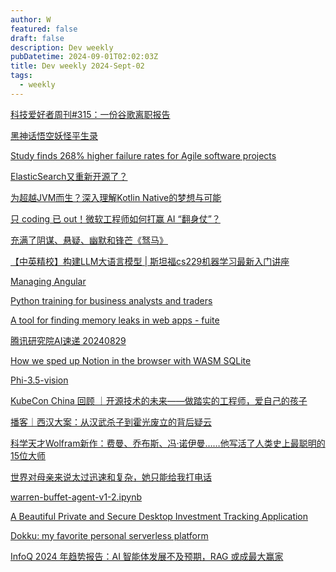 ```yaml
---
author: W
featured: false
draft: false
description: Dev weekly
pubDatetime: 2024-09-01T02:02:03Z
title: Dev weekly 2024-Sept-02
tags:
  - weekly
---
```


[科技爱好者周刊#315：一份谷歌离职报告](https://mp.weixin.qq.com/s?__biz=MzI4NjAxNjY4Nw%3D%3D&abtest_cookie=AAACAA%3D%3D&ascene=56&chksm=f2c473a4fde9ed66fb3420715e77631797ef01ec5b1c5f1bd7085151c3f916836b898a9c0df2&clicktime=1724981417&countrycode=CN&devicetype=android-34&enterid=1724981417&exportkey=n_ChQIAhIQpPeE1hzjd34XtVFWim6LdhLjAQIE97dBBAEAAAAAAFlwNlkmWr4AAAAOpnltbLcz9gKNyK89dVj0zWo3G4x4mLWqFfXSafv9xfhhOt1Qa5KictSW9Eochr5mKfBo80Thv9zgqVp3h1qgzEwBxxpt18TLAQn2nRltATBztarFgLIyJUlawohHuuTWs7KjiODt%2Fy34rVLnsIrsBYfJ0%2FYBKSxcxuz26vTrByMUwWwztN0TAofHkgbR3GHSk2zOdyvKiswKECfA7DWp6fRImO80bWeKdomUSnQ3qQTG%2FTYo9cgwFGuvvpigliMyYR1TWi%2BbjQ9SB%2FTl&fasttmpl_flag=0&fasttmpl_fullversion=7360217-zh_CN-zip&fasttmpl_type=0&finder_biz_enter_id=4&flutter_pos=0&idx=1&lang=zh_CN&mid=2650237932&nettype=3gnet&pass_ticket=IUp2HfD3rjyVZ7vQe0gHx%2FjZI6kBFwzGadlefG8Z8bTEi%2FSlWKyA%2Bd81%2FW3mepwX&ranksessionid=1724980951&realreporttime=1724981417811&scene=90&session_us=gh_2f5c59ad6e1e&sessionid=1724981416&sn=c7de23325ceaa8fbe6005548f3acf030&subscene=93&utm_source=pocket_shared&version=28003259&wx_header=3&xtrack=1)

[黑神话悟空妖怪平生录](https://github.com/meethigher/black-wukong-youji/tree/master?utm_source=pocket_shared)

[Study finds 268% higher failure rates for Agile software projects](https://www.theregister.com/2024/06/05/agile_failure_rates?utm_source=pocket_shared)

[ElasticSearch又重新开源了？](https://mp.weixin.qq.com/s?__biz=MzU5ODAyNTM5Ng%3D%3D&abtest_cookie=AAACAA%3D%3D&ascene=56&chksm=ff6a81c145f6ef878968e81c4e2d428b41407a4acfc9721237f4f8677fdbbeb49c6190efcd5f&clicktime=1724981627&countrycode=CN&devicetype=android-34&enterid=1724981627&exportkey=n_ChQIAhIQFLz%2FfHsDW0Kj0hLbtRwsthLjAQIE97dBBAEAAAAAAPWnN1Vi1%2BMAAAAOpnltbLcz9gKNyK89dVj0%2F4GeKlOCDluDfj0qhdxqZltAzQnN7UHrYUgMS6gqNXS8TNoYYxy39Vw4q4TIwDqbWNB%2BNoSSenVzwXy5UED6v0bKzbsGe3Niz4EpfQZtj7w0uI6TDI4TXkePrk5RV6o%2F9F5CxZgR8QiGHIWL9Ii4f%2F%2FUsDO8tRmsV3emB1toASL8XyzAwuvgpwwQrfFiMk%2Fb9BC3bRdTVTIq8Eps%2BGWUu7lEtym6RwfCllYef3hqa8bJIA9jH7E7zrleQdYN&fasttmpl_flag=0&fasttmpl_fullversion=7360217-zh_CN-zip&fasttmpl_type=0&finder_biz_enter_id=4&flutter_pos=3&idx=1&lang=zh_CN&mid=2247488269&nettype=3gnet&pass_ticket=K8xiaQidG1jZs%2FzEW%2B5ZGblboxOdxGEzmeY4vU4Oze%2Bqoz5xntXXMP4AKzJqjLTQ&ranksessionid=1724980951&realreporttime=1724981627456&scene=90&session_us=gh_f3a2a9352633&sessionid=1724981416&sn=42e315dee632b005d741501dae88bb14&subscene=93&utm_source=pocket_shared&version=28003259&wx_header=3&xtrack=1)

[为超越JVM而生？深入理解Kotlin Native的梦想与可能](https://mp.weixin.qq.com/s?__biz=MzI2NDU4OTExOQ==&mid=2247681088&idx=1&sn=3886fd873a24e03f0617bd80425b5fa8&chksm=ebe6225464d3a075fc1bcb19192c5c051c47d08cacda1388afaf4791f25af36e5843394b0c9d&xtrack=1&scene=90&subscene=93&sessionid=1724975743&flutter_pos=16&clicktime=1724976041&enterid=1724976041&finder_biz_enter_id=4&ranksessionid=1724975737&ascene=56&fasttmpl_type=0&fasttmpl_fullversion=7360217-zh_CN-zip&fasttmpl_flag=0&realreporttime=1724976041761&devicetype=android-34&version=28003259&nettype=WIFI&abtest_cookie=AAACAA%3D%3D&lang=zh_CN&session_us=gh_dac78eabad6f&countrycode=CN&exportkey=n_ChQIAhIQWp1BJkvBQ2E8hJ1F%2FMWJxBLjAQIE97dBBAEAAAAAAK5%2BE2yOaaIAAAAOpnltbLcz9gKNyK89dVj0VGAqfnP8qtZ%2F2cFJA75O2Esm48ePjhHIz%2FZjhkxuudbYz16BKCtoNF17kyZB%2BXfN4OA1tQytHU4x%2BGlJhb2GeheX7G0Tm0%2BaoioSbEmbbmnnzcBVJzmalp7JzmZA9yWqoqdxJ%2BO%2FFapXAEKTpUpOeU%2F5kWsHFnrL6%2BC9eNACv0VTyR%2B0Nuov%2FTWzut%2BN9LjhRbuOTCczPVlJoRf1GR7elEeiFuu2iavck4aoGa5kGZ2zTQj6gd40VHJTs9kT&pass_ticket=83PPVQ6zxqM3U%2F01WmNSawSaPdD%2FwaHVbG5hWVIsvEPwa4LJ0C60RFTx9hrdWwoX&wx_header=3)

[只 coding 已 out！微软工程师如何打赢 AI “翻身仗”？](https://mp.weixin.qq.com/s?__biz=MjM5MDE0Mjc4MA%3D%3D&abtest_cookie=AAACAA%3D%3D&ascene=56&chksm=bc3d19433ad06d2d9603d425d0285999d3fbf35db8b7c21d6757322ee7af189a5b49d44873fd&clicktime=1724975894&countrycode=CN&devicetype=android-34&enterid=1724975894&exportkey=n_ChQIAhIQTXkxkY%2FrAIFTzYuNjgnqcRLjAQIE97dBBAEAAAAAAJ%2F4E5EWVKcAAAAOpnltbLcz9gKNyK89dVj0qNVkBC0v0rLxyo%2B5H%2FYE57rei2a6nOrAbHHLKmu5%2F0TQf%2B49BnL1yNyk5mSBeHc6ry0G2h2FVLQ7DgNgKmoypbPf9ByHkaXgLGUoPBWxti3NM1sHY7psmW33NNT1TRVMyY5fFyJ%2FRnzWgcLEk%2BoVURaMjs%2FE1mi655wYo0OHG89oLUbhLCKF7Xklo2vPNCzE7i81B0ad7TiYdnCQ3%2BCnCS4DJ3bIlrLzE7xOzTK7RhcqjOfkD1H5CnaM0kMK&fasttmpl_flag=0&fasttmpl_fullversion=7360217-zh_CN-zip&fasttmpl_type=0&finder_biz_enter_id=4&flutter_pos=12&idx=1&lang=zh_CN&mid=2651217299&nettype=WIFI&pass_ticket=UWMzrZk55uBtMN%2Bp6r25vBsw3uAoJtKVUQxRiiXNnj3OJEhChp8ce5yto5y70IT%2B&ranksessionid=1724975737&realreporttime=1724975894038&scene=90&session_us=gh_b443474846ae&sessionid=1724975743&sn=f05c95d6c39445e69c2596fe6e61a04b&subscene=93&utm_source=pocket_shared&version=28003259&wx_header=3&xtrack=1)

[充满了阴谋、悬疑、幽默和锋芒《驽马》](https://mp.weixin.qq.com/s?__biz=MzAxMjMyODgxNQ%3D%3D&abtest_cookie=AAACAA%3D%3D&ascene=56&chksm=8d20ccb30a6b1bb5afe1a3b6ba41c4f80a787d0c9ef9c2f56a7d5947130e1052054d958f3f9f&clicktime=1724975753&countrycode=CN&devicetype=android-34&enterid=1724975753&exportkey=n_ChQIAhIQ3SKXnH52Nsv8RMg%2FWYKczxLjAQIE97dBBAEAAAAAAMY7EIGYlpgAAAAOpnltbLcz9gKNyK89dVj0luuSU22fWCnlcSURFN6WkiO8BcH48Z2SQvbTUgoqCV0qjweRU3i6HcBdn%2BOh%2Bes2bqL9%2BETh0qvOxL%2FBE7omoasOmo7y2weKHWXRt0d1dGyq7xRH6T6a6mEPQyBmhdlhk%2BE8N3HtbNMqpOVP7Z%2FuZUGJTC4imn%2FWb2UYFYHt5%2BsSM8AgZE9Z1igjXLjvUBt49Z5kSj1HMdw5yRyfrhC8lcAN3rAPze9OcK3taCSfhWln4Rd5x9RnS%2BIholIo&fasttmpl_flag=0&fasttmpl_fullversion=7360217-zh_CN-zip&fasttmpl_type=0&finder_biz_enter_id=4&flutter_pos=0&idx=1&lang=zh_CN&mid=2455742864&nettype=WIFI&pass_ticket=TfNvym8cP0DK4QHOwLKQhX5kTdWr27eFHxyTkqh%2BqyP0IBMuyGs3H9PHxWpgSf2X&ranksessionid=1724975737&realreporttime=1724975753692&scene=90&session_us=gh_f83db136f364&sessionid=1724975743&sn=cbeaa6b4f9e08cffe34cf12f465fb736&subscene=93&utm_source=pocket_shared&version=28003259&wx_header=3&xtrack=1)

[【中英精校】构建LLM大语言模型 | 斯坦福cs229机器学习最新入门讲座](https://www.bilibili.com/video/BV161421x7ev/?utm_source=pocket_saves)

[Managing Angular](https://blog.mgechev.com/2024/08/25/managing-angular/?utm_source=pocket_shared)

[Python training for business analysts and traders](https://github.com/jpmorganchase/python-training?utm_source=pocket_shared)

[A tool for finding memory leaks in web apps - fuite](https://github.com/nolanlawson/fuite?utm_source=pocket_shared)

[腾讯研究院AI速递 20240829](https://mp.weixin.qq.com/s?__biz=MjM5OTE0ODA2MQ%3D%3D&abtest_cookie=AAACAA%3D%3D&ascene=56&chksm=bd5e62dd39bc479f70ace9d70e2b402811676fd78cd1d28e321066ba9c66aa63b4b2411edcf6&clicktime=1724886511&countrycode=CN&devicetype=android-34&enterid=1724886511&exportkey=n_ChQIAhIQ6liCvyHWDiai11XROzerExLjAQIE97dBBAEAAAAAAE%2BCAhoPbbMAAAAOpnltbLcz9gKNyK89dVj01NNsQ3kN6%2BNCT8cKkhvgt31NowUqFspZcrscWo3yHJYYl7imaTw1B3u6OrFcx6%2Bs64Xms%2F8ezmbkp1ca8U6zary6Ls549cPc8OFg%2BmXiR659JexIOyXsn%2B%2FLstKrN18Pz0llYZN1JfwBeXEncvYdG3Og8DOcy4IlPNRy%2FsaxWqPGVUQZupk364RGk3MnZSYEmz8LTYQBwL2xNt13kXPFXtLomEVspeVSBMNf9wQbMLoJKXQ6mzPd4PlIqUkR&fasttmpl_flag=0&fasttmpl_fullversion=7358867-zh_CN-zip&fasttmpl_type=0&finder_biz_enter_id=4&flutter_pos=24&idx=1&lang=zh_CN&mid=2650978024&nettype=WIFI&pass_ticket=FFrQD%2BhaVjtZSk%2BMFgvWDuta7TadnUuPRSc%2BdNfSIY53bv%2FpBcLFtrsjjvO2JJpK&ranksessionid=1724886466&realreporttime=1724886511084&scene=90&session_us=gh_eddde1fb5774&sessionid=1724886425&sn=1fa9ef909a45157e58cf7c8ac5512084&subscene=93&utm_source=pocket_shared&version=28003259&wx_header=3&xtrack=1)

[How we sped up Notion in the browser with WASM SQLite](https://www.notion.so/blog/how-we-sped-up-notion-in-the-browser-with-wasm-sqlite?utm_source=pocket_saves)

[Phi-3.5-vision](https://huggingface.co/spaces/MaziyarPanahi/Phi-3.5-Vision?utm_source=pocket_saves)

[KubeCon China 回顾 ｜开源技术的未来——做踏实的工程师，爱自己的孩子](https://mp.weixin.qq.com/s?__biz=MzA5NTUxNzE4MQ%3D%3D&abtest_cookie=AAACAA%3D%3D&ascene=56&chksm=8a8cb49a65703ad099980c1eff72144f69d5de8c7a4710120e11c6758a562ff0fee304fb5330&clicktime=1724837331&countrycode=CN&devicetype=android-34&enterid=1724837331&exportkey=n_ChQIAhIQvg6lCsbv9S0HU5Z4fyZqQhLjAQIE97dBBAEAAAAAAJZ2I%2BRSfY0AAAAOpnltbLcz9gKNyK89dVj0I8XXkPghoZimH02GnByoZLbf9pM3EjM%2BHVoYlnPw1gKgv3F%2BnZOcb5zG3NeHaqSx155VQ47YH88SXXdsegm6Sw%2FAl2JImRKk4X5iXMgXEM4o5aZ38TYnREMi6JRkDlyCQad6KCenLiDJ4JbC%2FYvZlBnL%2F6NA%2FmDPkz3d7TGcxDyukNAnF%2B3Uc2xPRiZJA3eEyzSdn2OpSEWaOf6onT9%2Bpiwg9fS0r%2BDl1Bh1rpJK2%2FEd14T5QAJWJhlfLfik&fasttmpl_flag=0&fasttmpl_fullversion=7357816-zh_CN-zip&fasttmpl_type=0&finder_biz_enter_id=4&flutter_pos=18&idx=1&lang=zh_CN&mid=2659287805&nettype=3gnet&pass_ticket=Hm2MiRmxIqt1%2BKCzk%2Fesp2fZYsWbrlNqT1%2FHvW83z3oETo%2FmCKUI1DdFJEdA1vIt&ranksessionid=1724836044&realreporttime=1724837331690&scene=90&session_us=gh_eece20cabd42&sessionid=1724836116&sn=8f2024c934a0cb05d5a37b2f1944bebe&subscene=93&utm_source=pocket_shared&version=28003259&wx_header=3&xtrack=1)

[播客｜西汉大案：从汉武杀子到霍光废立的背后疑云](https://mp.weixin.qq.com/s?__biz=MzU3NTQ0MTM1OQ%3D%3D&abtest_cookie=AAACAA%3D%3D&ascene=56&chksm=fcaebceb2aac0dc787e8d8c9e6cb1283b7ed0180e65632f6e2b0ef64e9e897da055fa0941f04&clicktime=1724837303&countrycode=CN&devicetype=android-34&enterid=1724837303&exportkey=n_ChQIAhIQ61sunwZXGuwub%2BCKILNovRLjAQIE97dBBAEAAAAAALrVGR8qg%2FkAAAAOpnltbLcz9gKNyK89dVj038ycG5Ik4UhsM%2B5ot7TTsqKCaJ2cbiATXguzXUKy2HFcBWZTIU4sYy5vG1dljTfIs8piDaq9uduRWoB2arYIe4EqoymZLFaZnBJfQoylbucTv65JEG0RV4pG10l8ly3sAFrH7s9Cwu8UoY6FZO5%2FpiWAF0n8eOu3tiPvIVXyivtQDntIu0nG7uwNAadWhvtXvxD1aWGenchFBkatnCFwE2NhGQD4wKkeVKnWFQ0x%2BEnrcctTOhPYcS0g4L4o&fasttmpl_flag=0&fasttmpl_fullversion=7357816-zh_CN-zip&fasttmpl_type=0&finder_biz_enter_id=4&flutter_pos=16&idx=1&lang=zh_CN&mid=2247519721&nettype=3gnet&pass_ticket=5ZYcNOfS41sRYXKHWLChDO3EixTp52IDjAyWHO8%2BXVrZzM2VgjIkBmJpoBlQYXXx&ranksessionid=1724836044&realreporttime=1724837303771&scene=90&session_us=gh_73785c433dd7&sessionid=1724836116&sn=adc0d956fecbd4b6116e0e5f470947a6&subscene=93&utm_source=pocket_shared&version=28003259&wx_header=3&xtrack=1)

[科学天才Wolfram新作：费曼、乔布斯、冯·诺伊曼……他写活了人类史上最聪明的15位大师](https://mp.weixin.qq.com/s?__biz=MjM5Njc0MjIwMA%3D%3D&abtest_cookie=AAACAA%3D%3D&ascene=56&chksm=bf1dd50b391a4304879e255c025412d8154c9ff1bae2ee125e386b191310d9a61f1e71d26cf4&clicktime=1724824177&countrycode=CN&devicetype=android-34&enterid=1724824177&exportkey=n_ChQIAhIQymuTKeKw9aeno4WUQRH8iRLjAQIE97dBBAEAAAAAAK9iGnPXjUgAAAAOpnltbLcz9gKNyK89dVj0yT96cM42VnxsonSDKzXltXbVk%2FpJU0zlati4UK51YrSrLYq98nqb1NESlTN3L4NfJ7ah7Bry5OOyzMwXX%2B6JwRNTMIfwq6XlXY5axqm2TBGN1mzqAhmwrpkz2ahktBKG3x%2BvgS1aR%2FB6U8MUwAPKNqoXmmJ0Z%2B08034oo%2FI06BmcXJg8D%2BdWX8ix96w1%2BEJyuvwWP4CYeNig3uQkF8BYWBGHaJWkYDkUCF6gaHa06BrZOer%2B%2BNSovEDMDx7r&fasttmpl_flag=0&fasttmpl_fullversion=7357714-zh_CN-zip&fasttmpl_type=0&finder_biz_enter_id=4&flutter_pos=1&idx=1&lang=zh_CN&mid=2649819638&nettype=3gnet&pass_ticket=TJds4xXfvSqfrg51pFunMMAasXcVqWjthgQ43VF4Zw3fc83KtCZaUDYOPGfomG9c&ranksessionid=1724822185&realreporttime=1724824177044&scene=90&session_us=gh_cd54cd69d785&sessionid=1724822203&sn=375fffa42f4e3fe3ee71ec5197a82b2e&subscene=93&utm_source=pocket_shared&version=28003259&wx_header=3&xtrack=1)

[世界对母亲来说太过迅速和复杂，她只能给我打电话](https://mp.weixin.qq.com/s?__biz=MzU3OTQ0ODg0OQ%3D%3D&abtest_cookie=AAACAA%3D%3D&ascene=56&chksm=fc2fa827753315f5f7c5514b467a7271e90232c6fed95a9697d698eff9986e9c327aebd16139&clicktime=1724812499&countrycode=CN&devicetype=android-34&enterid=1724812499&exportkey=n_ChQIAhIQQS0wTQm6lGX7Ir%2FS2mTXfhLjAQIE97dBBAEAAAAAAMEODH1qdUQAAAAOpnltbLcz9gKNyK89dVj01tYT8Bmu7bvtdOZ1dLSRiWuIn%2BotHAa2pFwkFw%2F%2FlDBp6REMisjrVagabv6%2B%2F2xEpErMEP94WF24mJ49zJ%2BNEJGjp%2FlQa8ixAhQjZ9YHDMpo9Wq3Al9dR%2B2FTHMKjpwYXykFf%2Bla9LcqRMko2PFBvJVCMTKzM6ugJcRqlZA7T6F5uqh%2BXyzch4iaodZj0R13fkvXCmhn79uyeAinUydU6zp0QO0xgeOXvLFOBaHFX455CjSPRi98Z7sYtaP5&fasttmpl_flag=0&fasttmpl_fullversion=7357714-zh_CN-zip&fasttmpl_type=0&finder_biz_enter_id=4&flutter_pos=8&idx=1&lang=zh_CN&mid=2247819794&nettype=3gnet&pass_ticket=pp0KOAQBZIyELJ%2BUVMVATmFlwCXlU0YAVZ8HLRLxmozWykmbHj2ikwgntaw7M%2FQx&ranksessionid=1724812408&realreporttime=1724812499787&scene=90&session_us=gh_e36805c910b8&sessionid=1724812413&sn=4594d6a3e9630512c959c680b24b75ef&subscene=93&utm_source=pocket_shared&version=28003259&wx_header=3&xtrack=1)

[warren-buffet-agent-v1-2.ipynb](https://colab.research.google.com/gist/virattt/c647342a3fe600d03066ac09fbb0e95c/warren-buffet-agent-v1-2.ipynb?utm_source=pocket_saves)

[A Beautiful Private and Secure Desktop Investment Tracking Application](https://github.com/afadil/wealthfolio?utm_source=pocket_shared)

[Dokku: my favorite personal serverless platform](https://hamel.dev/blog/posts/dokku/?utm_source=pocket_shared)

[InfoQ 2024 年趋势报告：AI 智能体发展不及预期，RAG 或成最大赢家](https://www.infoq.cn/article/USe4z1Yv0xd208XXboGe?utm_source=pocket_saves)

[]()

[]()

[]()

[]()

[]()

[]()

[]()

[]()

[]()

[]()

[]()

[]()

[]()

[]()

[]()

[]()

[]()

[]()

[]()

[]()

[]()

[]()

[]()

[]()

[]()

[]()

[]()

[]()

[]()

[]()

[]()

[]()

[]()

[]()

[]()

[]()

[]()

[]()

[]()

[]()

[]()

[]()

[]()

[]()

[]()

[]()

[]()

[]()

[]()

[]()

[]()

[]()

[]()

[]()

[]()

[]()

[]()

[]()

[]()

[]()

[]()

[]()

[]()

[]()

[]()

[]()

[]()

[]()

[]()
